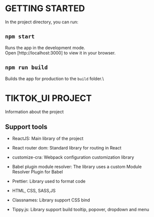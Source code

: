 # GETTING STARTED

In the project directory, you can run:

## `npm start`

Runs the app in the development mode.\
Open [http://localhost:3000] to view it in your browser.

## `npm run build`

Builds the app for production to the `build` folder.\


# TIKTOK_UI PROJECT

Information about the project

## Support tools

-   ReactJS: Main library of the project
-   React router dom: Standard library for routing in React
-   customize-cra: Webpack configuration customization library
-   Babel plugin module resolver: The library uses a custom Module Resolver Plugin for Babel
-   Prettier: Library used to format code

-   HTML, CSS, SASS,JS
-   Classnames: Library support CSS bind
-   Tippy.js: Library support build tooltip, popover, dropdown and menu
